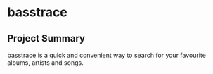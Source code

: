 # basstrace

## Project Summary
basstrace is a quick and convenient way to search for your favourite albums, artists and songs.